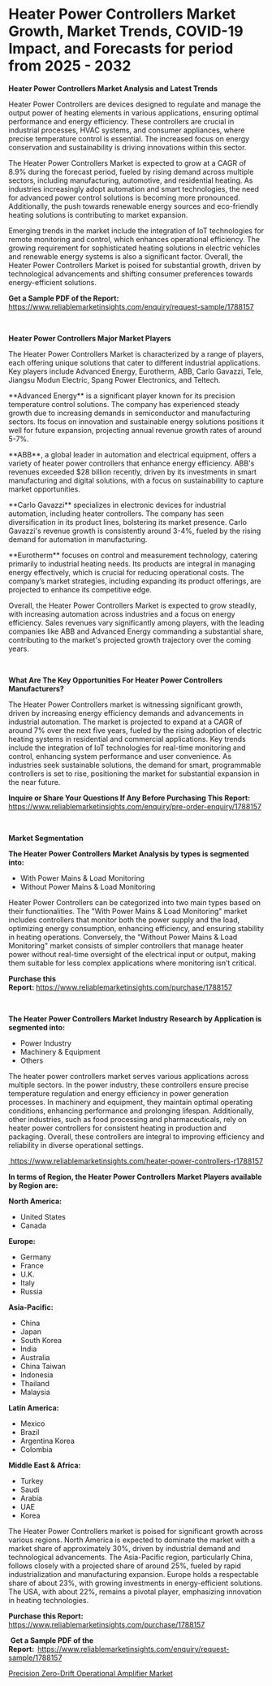 <p><h1>Heater Power Controllers Market Growth, Market Trends, COVID-19 Impact, and Forecasts for period from 2025 - 2032</h1></p><p><strong>Heater Power Controllers Market Analysis and Latest Trends</strong></p>
<p><p>Heater Power Controllers are devices designed to regulate and manage the output power of heating elements in various applications, ensuring optimal performance and energy efficiency. These controllers are crucial in industrial processes, HVAC systems, and consumer appliances, where precise temperature control is essential. The increased focus on energy conservation and sustainability is driving innovations within this sector.</p><p>The Heater Power Controllers Market is expected to grow at a CAGR of 8.9% during the forecast period, fueled by rising demand across multiple sectors, including manufacturing, automotive, and residential heating. As industries increasingly adopt automation and smart technologies, the need for advanced power control solutions is becoming more pronounced. Additionally, the push towards renewable energy sources and eco-friendly heating solutions is contributing to market expansion.</p><p>Emerging trends in the market include the integration of IoT technologies for remote monitoring and control, which enhances operational efficiency. The growing requirement for sophisticated heating solutions in electric vehicles and renewable energy systems is also a significant factor. Overall, the Heater Power Controllers Market is poised for substantial growth, driven by technological advancements and shifting consumer preferences towards energy-efficient solutions.</p></p>
<p><strong>Get a Sample PDF of the Report:&nbsp;</strong> <a href="https://www.reliablemarketinsights.com/enquiry/request-sample/1788157?utm_campaign=3531&utm_medium=2&utm_source=Github&utm_content=ia&utm_term=06042025&utm_id=heater-power-controllers">https://www.reliablemarketinsights.com/enquiry/request-sample/1788157</a></p>
<p>&nbsp;</p>
<p><strong>Heater Power Controllers Major Market Players</strong></p>
<p><p>The Heater Power Controllers Market is characterized by a range of players, each offering unique solutions that cater to different industrial applications. Key players include Advanced Energy, Eurotherm, ABB, Carlo Gavazzi, Tele, Jiangsu Modun Electric, Spang Power Electronics, and Teltech. </p><p>**Advanced Energy** is a significant player known for its precision temperature control solutions. The company has experienced steady growth due to increasing demands in semiconductor and manufacturing sectors. Its focus on innovation and sustainable energy solutions positions it well for future expansion, projecting annual revenue growth rates of around 5-7%.</p><p>**ABB**, a global leader in automation and electrical equipment, offers a variety of heater power controllers that enhance energy efficiency. ABB's revenues exceeded $28 billion recently, driven by its investments in smart manufacturing and digital solutions, with a focus on sustainability to capture market opportunities.</p><p>**Carlo Gavazzi** specializes in electronic devices for industrial automation, including heater controllers. The company has seen diversification in its product lines, bolstering its market presence. Carlo Gavazzi's revenue growth is consistently around 3-4%, fueled by the rising demand for automation in manufacturing.</p><p>**Eurotherm** focuses on control and measurement technology, catering primarily to industrial heating needs. Its products are integral in managing energy effectively, which is crucial for reducing operational costs. The company’s market strategies, including expanding its product offerings, are projected to enhance its competitive edge.</p><p>Overall, the Heater Power Controllers Market is expected to grow steadily, with increasing automation across industries and a focus on energy efficiency. Sales revenues vary significantly among players, with the leading companies like ABB and Advanced Energy commanding a substantial share, contributing to the market's projected growth trajectory over the coming years.</p></p>
<p>&nbsp;</p>
<p><strong>What Are The Key Opportunities For Heater Power Controllers Manufacturers?</strong></p>
<p><p>The Heater Power Controllers market is witnessing significant growth, driven by increasing energy efficiency demands and advancements in industrial automation. The market is projected to expand at a CAGR of around 7% over the next five years, fueled by the rising adoption of electric heating systems in residential and commercial applications. Key trends include the integration of IoT technologies for real-time monitoring and control, enhancing system performance and user convenience. As industries seek sustainable solutions, the demand for smart, programmable controllers is set to rise, positioning the market for substantial expansion in the near future.</p></p>
<p><strong>Inquire or Share Your Questions If Any Before Purchasing This Report:</strong> <a href="https://www.reliablemarketinsights.com/enquiry/pre-order-enquiry/1788157?utm_campaign=3531&utm_medium=2&utm_source=Github&utm_content=ia&utm_term=06042025&utm_id=heater-power-controllers">https://www.reliablemarketinsights.com/enquiry/pre-order-enquiry/1788157</a></p>
<p>&nbsp;</p>
<p><strong>Market Segmentation</strong></p>
<p><strong>The Heater Power Controllers Market Analysis by types is segmented into:</strong></p>
<p><ul><li>With Power Mains & Load Monitoring</li><li>Without Power Mains & Load Monitoring</li></ul></p>
<p><p>Heater Power Controllers can be categorized into two main types based on their functionalities. The "With Power Mains & Load Monitoring" market includes controllers that monitor both the power supply and the load, optimizing energy consumption, enhancing efficiency, and ensuring stability in heating operations. Conversely, the "Without Power Mains & Load Monitoring" market consists of simpler controllers that manage heater power without real-time oversight of the electrical input or output, making them suitable for less complex applications where monitoring isn’t critical.</p></p>
<p><strong>Purchase this Report:&nbsp;</strong><a href="https://www.reliablemarketinsights.com/purchase/1788157?utm_campaign=3531&utm_medium=2&utm_source=Github&utm_content=ia&utm_term=06042025&utm_id=heater-power-controllers">https://www.reliablemarketinsights.com/purchase/1788157</a></p>
<p>&nbsp;</p>
<p><strong>The Heater Power Controllers Market Industry Research by Application is segmented into:</strong></p>
<p><ul><li>Power Industry</li><li>Machinery & Equipment</li><li>Others</li></ul></p>
<p><p>The heater power controllers market serves various applications across multiple sectors. In the power industry, these controllers ensure precise temperature regulation and energy efficiency in power generation processes. In machinery and equipment, they maintain optimal operating conditions, enhancing performance and prolonging lifespan. Additionally, other industries, such as food processing and pharmaceuticals, rely on heater power controllers for consistent heating in production and packaging. Overall, these controllers are integral to improving efficiency and reliability in diverse operational settings.</p></p>
<p><a href="https://www.reliablemarketinsights.com/heater-power-controllers-r1788157?utm_campaign=3531&utm_medium=2&utm_source=Github&utm_content=ia&utm_term=06042025&utm_id=heater-power-controllers">&nbsp;https://www.reliablemarketinsights.com/heater-power-controllers-r1788157</a></p>
<p><strong>In terms of Region, the Heater Power Controllers Market Players available by Region are:</strong></p>
<p>
    <p> <strong> North America: </strong>
        <ul>
            <li>United States</li>
            <li>Canada</li>
        </ul>
        </p> 
    <p> <strong> Europe: </strong>
        <ul>
            <li>Germany</li>
            <li>France</li>
            <li>U.K.</li>
            <li>Italy</li>
            <li>Russia</li>
        </ul>
        </p> 
    <p> <strong> Asia-Pacific: </strong>
        <ul>
            <li>China</li>
            <li>Japan</li>
            <li>South Korea</li>
            <li>India</li>
            <li>Australia</li>
            <li>China Taiwan</li>
            <li>Indonesia</li>
            <li>Thailand</li>
            <li>Malaysia</li>
        </ul>
        </p> 
    <p> <strong> Latin America: </strong>
        <ul>
            <li>Mexico</li>
            <li>Brazil</li>
            <li>Argentina Korea</li>
            <li>Colombia</li>
        </ul>
        </p> 
    <p> <strong> Middle East & Africa: </strong>
        <ul>
            <li>Turkey</li>
            <li>Saudi</li>
            <li>Arabia</li>
            <li>UAE</li>
            <li>Korea</li>
        </ul>
    </p>
    </p>
<p><p>The Heater Power Controllers market is poised for significant growth across various regions. North America is expected to dominate the market with a market share of approximately 30%, driven by industrial demand and technological advancements. The Asia-Pacific region, particularly China, follows closely with a projected share of around 25%, fueled by rapid industrialization and manufacturing expansion. Europe holds a respectable share of about 23%, with growing investments in energy-efficient solutions. The USA, with about 22%, remains a pivotal player, emphasizing innovation in heating technologies.</p></p>
<p><strong>Purchase this Report: </strong><a href="https://www.reliablemarketinsights.com/purchase/1788157?utm_campaign=3531&utm_medium=2&utm_source=Github&utm_content=ia&utm_term=06042025&utm_id=heater-power-controllers">https://www.reliablemarketinsights.com/purchase/1788157</a></p>
<p>&nbsp;<strong>Get a Sample PDF of the Report:&nbsp;&nbsp;</strong><a href="https://www.reliablemarketinsights.com/enquiry/request-sample/1788157?utm_campaign=3531&utm_medium=2&utm_source=Github&utm_content=ia&utm_term=06042025&utm_id=heater-power-controllers">https://www.reliablemarketinsights.com/enquiry/request-sample/1788157</a></p>
<p><strong></strong></p>
<p><p><a href="https://github.com/abidomamen/Market-Research-Report-List-1/blob/main/precision-zero-drift-operational-amplifier-market.md?utm_campaign=3531&utm_medium=2&utm_source=Github&utm_content=ia&utm_term=06042025&utm_id=heater-power-controllers">Precision Zero-Drift Operational Amplifier Market</a></p></p>